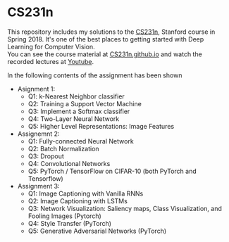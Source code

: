 # CS231n

This repository includes my solutions to the [CS231n](http://cs231n.github.io), Stanford course in Spring 2018. It's one of the best places to getting started with Deep Learning for Computer Vision.  
You can see the course material at [CS231n.github.io](http://cs231n.github.io) and watch the recorded lectures at [Youtube](https://www.youtube.com/playlist?list=PLC1qU-LWwrF64f4QKQT-Vg5Wr4qEE1Zxk).  

In the following contents of the assignment has been shown

* Asignment 1:  
    * Q1: k-Nearest Neighbor classifier
    * Q2: Training a Support Vector Machine
    * Q3: Implement a Softmax classifier
    * Q4: Two-Layer Neural Network 
    * Q5: Higher Level Representations: Image Features
* Assignemnt 2:
    * Q1: Fully-connected Neural Network
    * Q2: Batch Normalization
    * Q3: Dropout
    * Q4: Convolutional Networks
    * Q5: PyTorch / TensorFlow on CIFAR-10 (both PyTorch and Tensorflow)
* Assignment 3:
    * Q1: Image Captioning with Vanilla RNNs
    * Q2: Image Captioning with LSTMs
    * Q3: Network Visualization: Saliency maps, Class Visualization, and Fooling Images (Pytorch)
    * Q4: Style Transfer (PyTorch)
    * Q5: Generative Adversarial Networks (PyTorch)